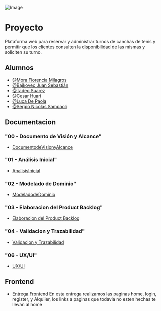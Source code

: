 ![Image](https://github.com/user-attachments/assets/9b6fb578-fbcd-4639-af61-1d0d0703cb78)

# Proyecto

Plataforma web para reservar y administrar turnos de canchas de tenis y permitir que los clientes consulten la disponibilidad de las mismas y soliciten su turno.



## Alumnos

- [@Mora Florencia Milagros](https://github.com/florm1827)
- [@Bajkovec Juan Sebastián](https://github.com/JuanBjk )
- [@Tadeo Suarez](https://github.com/tadeo6 )
- [@Cesar Huari](https://github.com/CesarHuari)
- [@Luca De Paola](https://github.com/LucaDP16 )
- [@Sergio Nicolas Sampaoli](https://github.com/nicosampa1)

## Documentacion

### "00 - Documento de Visión y Alcance"

- [DocumentodeVisionyAlcance](https://github.com/florm1827/UTN-DS25-Grupo-9/blob/8c6818115b463fc42ba2ca5daee034ec6dd05d57/documentacion/00-DocumentodeVisionyAlcance/Grupo%20N%C2%B09%20Gestion%20de%20Canchas%20de%20Tenis.pdf)

### "01 - Análisis Inicial"

- [AnalisisInicial](https://github.com/florm1827/UTN-DS25-Grupo-9/blob/main/documentacion/01-AnalisisInicial/Procedimiento%20Para%20Armado%20de%20Backlog%20(%20fase%201%20).pdf)

### "02 - Modelado de Dominio"

- [ModeladodeDominio](https://github.com/florm1827/UTN-DS25-Grupo-9/blob/main/documentacion/02-ModeladodeDominio/Procedimiento%20Para%20Armado%20de%20Backlog%20(%20fase%202%20).pdf)

### "03 - Elaboracion del Product Backlog"

- [Elaboracion del Product Backlog](https://github.com/florm1827/UTN-DS25-Grupo-9/blob/main/documentacion/03-ElaboracionDelProductBacklog/Procedimiento%20Para%20Armado%20de%20Backlog%20(%20fase%203%20).pdf)

### "04 - Validacion y Trazabilidad"

- [Validacion y Trazabilidad](https://github.com/florm1827/UTN-DS25-Grupo-9/blob/main/documentacion/04-ValidacionYTrazabilidad/Procedimiento%20Para%20Armado%20de%20Backlog%20(%20fase%204%20).pdf)

### "06 - UX/UI"

- [UX/UI](https://github.com/florm1827/UTN-DS25-Grupo-9/tree/main/documentacion/06-UXUI)

## Frontend
- [Entrega Frontend](https://github.com/florm1827/UTN-DS25-Grupo-9/tree/main/frontend)
  En esta entrega realizamos las paginas home, login, register, y Alquiler, los links a paginas que todavia no esten hechas te llevan al home
